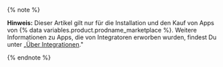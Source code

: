 {% note %}

**Hinweis:** Dieser Artikel gilt nur für die Installation und den Kauf von Apps von {% data variables.product.prodname_marketplace %}. Weitere Informationen zu Apps, die von Integratoren erworben wurden, findest Du unter „[Über Integrationen](/articles/about-integrations)."

{% endnote %}
